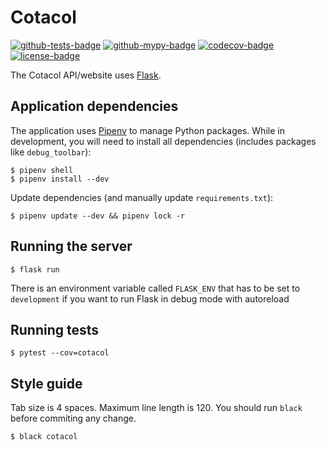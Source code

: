 Cotacol
=======

[![github-tests-badge]][github-tests]
[![github-mypy-badge]][github-mypy]
[![codecov-badge]][codecov]
[![license-badge]](LICENSE)


The Cotacol API/website uses [Flask][flask].

Application dependencies
------------------------

The application uses [Pipenv][pipenv] to manage Python packages. While in development, you will need to install
all dependencies (includes packages like `debug_toolbar`):

    $ pipenv shell
    $ pipenv install --dev

Update dependencies (and manually update `requirements.txt`):

    $ pipenv update --dev && pipenv lock -r

Running the server
------------------

    $ flask run

There is an environment variable called `FLASK_ENV` that has to be set to `development`
if you want to run Flask in debug mode with autoreload

Running tests
-------------

    $ pytest --cov=cotacol

Style guide
-----------

Tab size is 4 spaces. Maximum line length is 120. You should run `black` before commiting any change.

    $ black cotacol


[codecov]: https://codecov.io/gh/eillarra/cotacol
[codecov-badge]: https://codecov.io/gh/eillarra/cotacol/branch/master/graph/badge.svg
[flask]: https://flask.pocoo.org/
[github-mypy]: https://github.com/eillarra/cotacol/actions?query=workflow%3A%22mypy%22
[github-mypy-badge]: https://github.com/eillarra/cotacol/workflows/mypy/badge.svg
[github-tests]: https://github.com/eillarra/cotacol/actions?query=workflow%3A%22tests%22
[github-tests-badge]: https://github.com/eillarra/cotacol/workflows/tests/badge.svg
[license-badge]: https://img.shields.io/badge/license-MIT-blue.svg
[pipenv]: https://docs.pipenv.org/#install-pipenv-today
